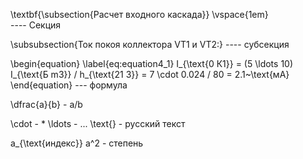 \textbf{\subsection{Расчет входного каскада}}
\vspace{1em}  
---- Секция 


\subsubsection{Ток покоя коллектора VT1 и VT2:}
---- субсекция 


\begin{equation}
\label{eq:equation4_1}
 I_{\text{0 К1}} = (5 \ldots 10) I_{\text{Б m3}} / h_{\text{21 3}} = 7 \cdot 0.024 / 80 = 2.1~\text{мА} 
\end{equation}
--- формула

\dfrac{a}{b} - a/b

\cdot - *
\ldots - ...
\text{} - русский текст

a_{\text{индекс}}
a^2 - степень